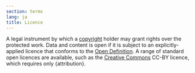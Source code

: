```yaml
---
section: terms
lang: ja
title: Licence
---
```


A legal instrument by which a [copyright](/glossary/en/terms/copyright/) holder may grant rights over the protected work. Data and content is open if it is subject to an explicitly-applied licence that conforms to the [Open Definition](/glossary/en/terms/open-definition/). A range of standard open licences are available, such as the [Creative Commons](/glossary/en/terms/creative-commons/) CC-BY licence, which requires only {attribution}.